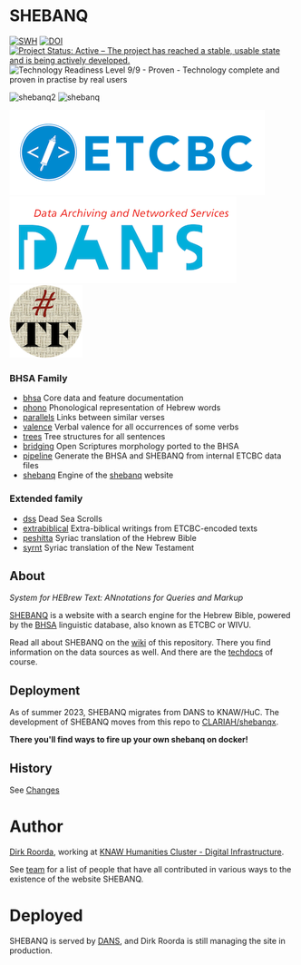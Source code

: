 # SHEBANQ

[![SWH](https://archive.softwareheritage.org/badge/origin/https://github.com/ETCBC/shebanq/)](https://archive.softwareheritage.org/browse/origin/https://github.com/ETCBC/shebanq/)
[![DOI](https://zenodo.org/badge/14582815.svg)](https://zenodo.org/badge/latestdoi/14582815)
[![Project Status: Active – The project has reached a stable, usable state and is being actively developed.](https://www.repostatus.org/badges/latest/active.svg)](https://www.repostatus.org/#active)
<img src="https://camo.githubusercontent.com/efdbaf92d577bd214ee5f26020d668e470045bd66de29266d8e74f336bd57d05/68747470733a2f2f773369642e6f72672f72657365617263682d746563686e6f6c6f67792d72656164696e6573732d6c6576656c732f4c6576656c3950726f76656e2e737667" alt="Technology Readiness Level 9/9 - Proven - Technology complete and proven in practise by real users" data-canonical-src="https://w3id.org/research-technology-readiness-levels/Level9Proven.svg" style="max-width: 100%;">

![shebanq2](https://raw.github.com/etcbc/shebanq/master/static/images/shebanq_logo.png)
![shebanq](https://raw.github.com/etcbc/shebanq/master/static/images/shebanq.png)

[![etcbc](static/images/etcbc.png)](http://www.etcbc.nl)
[![dans](static/images/dans.png)](https://dans.knaw.nl/en)
[![tf](static/images/tf-small.png)](https://annotation.github.io/text-fabric/tf)

### BHSA Family

* [bhsa](https://github.com/etcbc/bhsa) Core data and feature documentation
* [phono](https://github.com/etcbc/phono) Phonological representation of Hebrew words
* [parallels](https://github.com/etcbc/parallels) Links between similar verses
* [valence](https://github.com/etcbc/valence) Verbal valence for all occurrences
  of some verbs
* [trees](https://github.com/etcbc/trees) Tree structures for all sentences
* [bridging](https://github.com/etcbc/bridging) Open Scriptures morphology
  ported to the BHSA
* [pipeline](https://github.com/etcbc/pipeline) Generate the BHSA and SHEBANQ
  from internal ETCBC data files
* [shebanq](https://github.com/etcbc/shebanq) Engine of the
  [shebanq](https://shebanq.ancient-data.org) website

### Extended family

* [dss](https://github.com/etcbc/dss) Dead Sea Scrolls
* [extrabiblical](https://github.com/etcbc/extrabiblical)
  Extra-biblical writings from ETCBC-encoded texts
* [peshitta](https://github.com/etcbc/peshitta)
  Syriac translation of the Hebrew Bible
* [syrnt](https://github.com/etcbc/syrnt)
  Syriac translation of the New Testament

## About

*System for HEBrew Text: ANnotations for Queries and Markup*

[SHEBANQ](http://shebanq.ancient-data.org) is a website with a search engine for the Hebrew Bible, powered by the
[BHSA](https://github.com/ETCBC/bhsa) linguistic database, also known as ETCBC or WIVU.

Read all about SHEBANQ on the [wiki](https://github.com/ETCBC/shebanq/wiki) of this repository.
There you find information on the data sources as well.
And there are the [techdocs](https://etcbc.github.io/shebanq/) of course.

## Deployment

As of summer 2023, SHEBANQ migrates from DANS to KNAW/HuC.
The development of SHEBANQ moves from this repo to
[CLARIAH/shebanqx](https://github.com/CLARIAH/shebanqx).

**There you'll find ways to fire up your own shebanq on docker!**


## History

See [Changes](https://github.com/ETCBC/shebanq/wiki/Changes)

# Author

[Dirk Roorda](https://github.com/dirkroorda), working at
[KNAW Humanities Cluster - Digital Infrastructure](https://huc.knaw.nl/di/text/).

See [team](https://github.com/ETCBC/shebanq/wiki/Team) for a list of people
that have all contributed in various ways to the existence of the website SHEBANQ.

# Deployed

SHEBANQ is served by 
[DANS](https://www.dans.knaw.nl), and Dirk Roorda is still managing the site in production.
